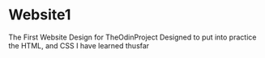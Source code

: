 # Website1
The First Website Design for TheOdinProject
Designed to put into practice the HTML, and CSS I have learned thusfar